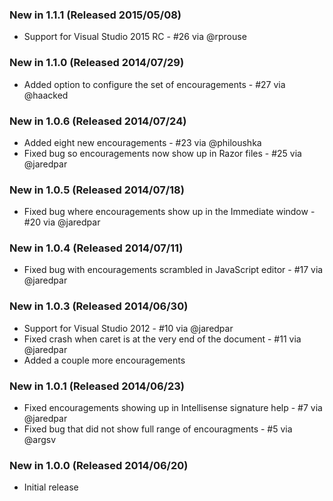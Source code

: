 ### New in 1.1.1 (Released 2015/05/08)
* Support for Visual Studio 2015 RC - #26 via @rprouse

### New in 1.1.0 (Released 2014/07/29)
* Added option to configure the set of encouragements - #27 via @haacked

### New in 1.0.6 (Released 2014/07/24)
* Added eight new encouragements - #23 via @philoushka
* Fixed bug so encouragements now show up in Razor files - #25 via @jaredpar

### New in 1.0.5 (Released 2014/07/18)
* Fixed bug where encouragements show up in the Immediate window - #20 via @jaredpar

### New in 1.0.4 (Released 2014/07/11)
* Fixed bug with encouragements scrambled in JavaScript editor - #17 via @jaredpar

### New in 1.0.3 (Released 2014/06/30)
* Support for Visual Studio 2012 - #10 via @jaredpar
* Fixed crash when caret is at the very end of the document - #11 via @jaredpar
* Added a couple more encouragements

### New in 1.0.1 (Released 2014/06/23)
* Fixed encouragements showing up in Intellisense signature help - #7 via @jaredpar
* Fixed bug that did not show full range of encouragments - #5 via @argsv

### New in 1.0.0 (Released 2014/06/20)
* Initial release
